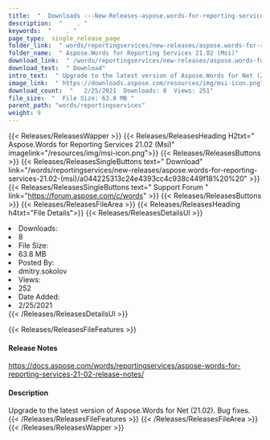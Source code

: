 ```yaml
---
title:  "  Downloads ---New-Releases-aspose.words-for-reporting-services-21.02-(msi) . " 
description:  "    . " 
keywords:  "    . " 
page_type:  single_release_page
folder_link:  " words/reportingservices/new-releases/aspose.words-for-reporting-services-21.02-(msi)/"
folder_name:  " Aspose.Words for Reporting Services 21.02 (Msi)"
download_link:  " /words/reportingservices/new-releases/aspose.words-for-reporting-services-21.02-(msi)/a044225313c24e4393cc4c938c449f18"
download_text:  " Download"
intro_text:  " Upgrade to the latest version of Aspose.Words for Net (21.02). Bug fixes."
image_link:  " https://downloads.aspose.com/resources/img/msi-icon.png"
download_count:  "   2/25/2021  Downloads: 8  Views: 251"
file_size:  "  File Size: 63.8 MB "
parent_path: "words/reportingservices"
weight: 9 
---
```


{{< Releases/ReleasesWapper >}}
  {{< Releases/ReleasesHeading H2txt=" Aspose.Words for Reporting Services 21.02 (Msi)" imagelink="/resources/img/msi-icon.png">}}
  {{< Releases/ReleasesButtons >}}
    {{< Releases/ReleasesSingleButtons text=" Download" link="/words/reportingservices/new-releases/aspose.words-for-reporting-services-21.02-(msi)/a044225313c24e4393cc4c938c449f18%20%20" >}}
    {{< Releases/ReleasesSingleButtons text=" Support Forum " link="https://forum.aspose.com/c/words" >}}
  {{< Releases/ReleasesButtons >}}
  {{< Releases/ReleasesFileArea >}}
    {{< Releases/ReleasesHeading h4txt="File Details">}}
    {{< Releases/ReleasesDetailsUl >}}
             <li>Downloads:</li><li>8</li><li>File Size:</li><li>63.8 MB</li><li>Posted By:</li><li>dmitry.sokolov</li><li>Views:</li><li>252</li><li>Date Added:</li><li>2/25/2021</li>
    {{< /Releases/ReleasesDetailsUl >}}

  {{< Releases/ReleasesFileFeatures >}}
      <h4>Release Notes</h4><div><a href="https://docs.aspose.com/words/reportingservices/aspose-words-for-reporting-services-21-02-release-notes/">https://docs.aspose.com/words/reportingservices/aspose-words-for-reporting-services-21-02-release-notes/</a></div><h4>Description</h4><div class="HTMLDescription">Upgrade to the latest version of Aspose.Words for Net (21.02). Bug fixes.</div>
  {{< /Releases/ReleasesFileFeatures >}}
 {{< /Releases/ReleasesFileArea >}}
{{< /Releases/ReleasesWapper >}}


